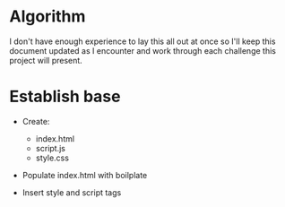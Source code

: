 # Algorithm

I don't have enough experience to lay this all out at once so I'll keep this document updated as I encounter and work through each challenge this project will present.

# Establish base
- Create:
    - index.html
    - script.js
    - style.css

- Populate index.html with boilplate
- Insert style and script tags

